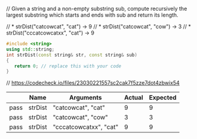 // Given a string and a non-empty substring sub, compute recursively the largest substring which starts and ends with sub and return its length.

// * strDist("catcowcat", "cat") → 9
// * strDist("catcowcat", "cow") → 3
// * strDist("cccatcowcatxx", "cat") → 9

```cpp
#include <string>
using std::string;
int strDist(const string& str, const string& sub)
{
   return 0; // replace this with your code
}
```

// https://codecheck.io/files/23030221557sc2cak7f5zze7dot4zbwix54

| |Name|Arguments|Actual|Expected|
|---|---|---|---|---|
|pass|strDist|"catcowcat", "cat"|9|9|
|pass|strDist|"catcowcat", "cow"|3|3|
|pass|strDist|"cccatcowcatxx", "cat"|9|9|